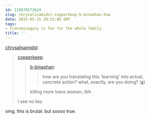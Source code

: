 ```yaml
---
id: 119878572624
slug: chrysalisamidst-copperkeep-b-binaohan-how
date: 2015-05-25 20:53:06 GMT
tags:
- transmisogyny is fun for the whole family
title: ''
---
```

<p><a href="http://chrysalisamidst.tumblr.com/post/119875187043" class="tumblr_blog">chrysalisamidst</a>:</p>

<blockquote><p><a href="http://copperkeep.tumblr.com/post/119874952366/b-binaohan-how-are-you-translating-this" class="tumblr_blog">copperkeep</a>:</p>

<blockquote><p><a href="http://xd.binaohan.org/post/119680327974/how-are-you-translating-this-learning-into" class="tumblr_blog">b-binaohan</a>:</p>

<blockquote><p>how are you translating this ‘learning’ into actual, concrete action? what, exactly, are you doing? (<a href="http://twitter.com/b_binaohan/status/602111796544086016">x</a>)</p></blockquote>

<p>killing more trans women, tbh</p></blockquote>

<p>I see no lies</p></blockquote>

omg. this is brutal. but soooo true.
